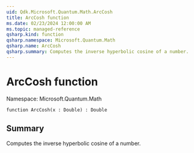 ```yaml
---
uid: Qdk.Microsoft.Quantum.Math.ArcCosh
title: ArcCosh function
ms.date: 02/23/2024 12:00:00 AM
ms.topic: managed-reference
qsharp.kind: function
qsharp.namespace: Microsoft.Quantum.Math
qsharp.name: ArcCosh
qsharp.summary: Computes the inverse hyperbolic cosine of a number.
---
```


# ArcCosh function

Namespace: Microsoft.Quantum.Math

```qsharp
function ArcCosh(x : Double) : Double
```

## Summary
Computes the inverse hyperbolic cosine of a number.
